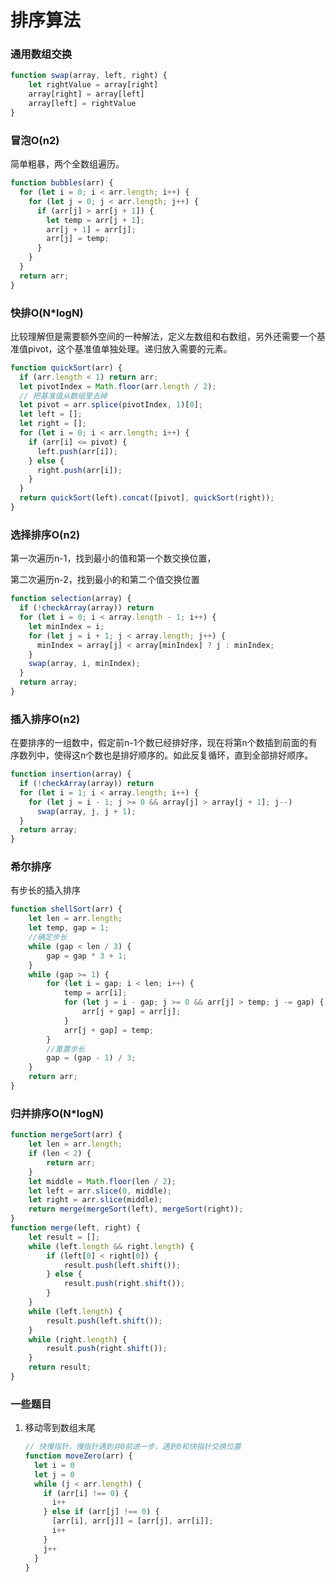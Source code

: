# 排序算法

### 通用数组交换

```javascript
function swap(array, left, right) {
    let rightValue = array[right]
    array[right] = array[left]
    array[left] = rightValue
}
```

### 冒泡O(n2)

简单粗暴，两个全数组遍历。

```javascript
function bubbles(arr) {
  for (let i = 0; i < arr.length; i++) {
    for (let j = 0; j < arr.length; j++) {
      if (arr[j] > arr[j + 1]) {
        let temp = arr[j + 1];
        arr[j + 1] = arr[j];
        arr[j] = temp;
      }
    }
  }
  return arr;
}
```

### 快排O(N*logN)

比较理解但是需要额外空间的一种解法，定义左数组和右数组，另外还需要一个基准值pivot，这个基准值单独处理。递归放入需要的元素。

```javascript
function quickSort(arr) {
  if (arr.length < 1) return arr;
  let pivotIndex = Math.floor(arr.length / 2);
  // 把基准值从数组里去掉
  let pivot = arr.splice(pivotIndex, 1)[0];
  let left = [];
  let right = [];
  for (let i = 0; i < arr.length; i++) {
    if (arr[i] <= pivot) {
      left.push(arr[i]);
    } else {
      right.push(arr[i]);
    }
  }
  return quickSort(left).concat([pivot], quickSort(right));
}
```

### 选择排序O(n2)

第一次遍历n-1，找到最小的值和第一个数交换位置，

第二次遍历n-2，找到最小的和第二个值交换位置

```javascript
function selection(array) {
  if (!checkArray(array)) return
  for (let i = 0; i < array.length - 1; i++) {
    let minIndex = i;
    for (let j = i + 1; j < array.length; j++) {
      minIndex = array[j] < array[minIndex] ? j : minIndex;
    }
    swap(array, i, minIndex);
  }
  return array;
}
```

### 插入排序O(n2)

在要排序的一组数中，假定前n-1个数已经排好序，现在将第n个数插到前面的有序数列中，使得这n个数也是排好顺序的。如此反复循环，直到全部排好顺序。

```javascript
function insertion(array) {
  if (!checkArray(array)) return
  for (let i = 1; i < array.length; i++) {
    for (let j = i - 1; j >= 0 && array[j] > array[j + 1]; j--)
      swap(array, j, j + 1);
  }
  return array;
}
```

### 希尔排序

有步长的插入排序

```javascript
function shellSort(arr) {
    let len = arr.length;
    let temp, gap = 1;
    //确定步长
    while (gap < len / 3) {
        gap = gap * 3 + 1;
    }
    while (gap >= 1) {
        for (let i = gap; i < len; i++) {
            temp = arr[i];
            for (let j = i - gap; j >= 0 && arr[j] > temp; j -= gap) {
                arr[j + gap] = arr[j];
            }
            arr[j + gap] = temp;
        }
        //重置步长
        gap = (gap - 1) / 3;
    }
    return arr;
}
```

### 归并排序O(N*logN)

```javascript
function mergeSort(arr) {
    let len = arr.length;
    if (len < 2) {
        return arr;
    }
    let middle = Math.floor(len / 2);
    let left = arr.slice(0, middle);
    let right = arr.slice(middle);
    return merge(mergeSort(left), mergeSort(right));
}
function merge(left, right) {
    let result = [];
    while (left.length && right.length) {
        if (left[0] < right[0]) {
            result.push(left.shift());
        } else {
            result.push(right.shift());
        }
    }
    while (left.length) {
        result.push(left.shift());
    }
    while (right.length) {
        result.push(right.shift());
    }
    return result;
}
```

### 一些题目

1. 移动零到数组末尾

   ```javascript
   // 快慢指针，慢指针遇到非0前进一步，遇到0和快指针交换位置
   function moveZero(arr) {
     let i = 0
     let j = 0
     while (j < arr.length) {
       if (arr[i] !== 0) {
         i++
       } else if (arr[j] !== 0) {
         [arr[i], arr[j]] = [arr[j], arr[i]];
         i++
       }
       j++
     }
   }
   ```

   